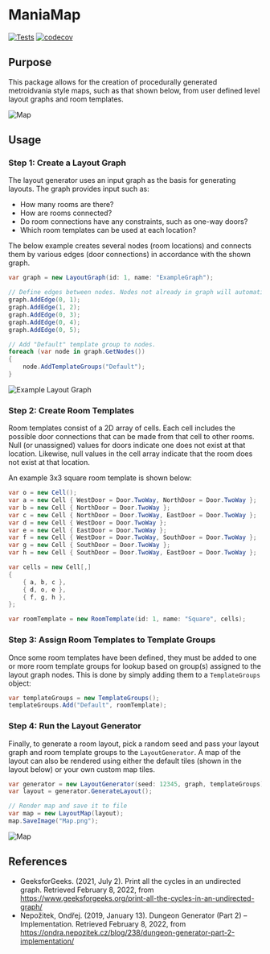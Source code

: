 # ManiaMap

[![Tests](https://github.com/mpewsey/ManiaMap/actions/workflows/tests.yml/badge.svg?event=push)](https://github.com/mpewsey/ManiaMap/actions/workflows/tests.yml)
[![codecov](https://codecov.io/gh/mpewsey/ManiaMap/branch/main/graph/badge.svg?token=Q1LDU83FAQ)](https://codecov.io/gh/mpewsey/ManiaMap)

## Purpose

This package allows for the creation of procedurally generated metroidvania style maps, such as that shown below, from user defined level layout graphs and room templates.

![Map](https://user-images.githubusercontent.com/23442063/153345310-25def719-c5a7-43c5-95ca-9e2e09493e54.png)

## Usage

### Step 1: Create a Layout Graph 

The layout generator uses an input graph as the basis for generating layouts. The graph provides input such as:

* How many rooms are there?
* How are rooms connected?
* Do room connections have any constraints, such as one-way doors?
* Which room templates can be used at each location?

The below example creates several nodes (room locations) and connects them by various edges (door connections) in accordance with the shown graph.

```LayoutGraph.cs
var graph = new LayoutGraph(id: 1, name: "ExampleGraph");

// Define edges between nodes. Nodes not already in graph will automatically be created.
graph.AddEdge(0, 1);
graph.AddEdge(1, 2);
graph.AddEdge(0, 3);
graph.AddEdge(0, 4);
graph.AddEdge(0, 5);

// Add "Default" template group to nodes.
foreach (var node in graph.GetNodes())
{
    node.AddTemplateGroups("Default");
}
```

![Example Layout Graph](https://user-images.githubusercontent.com/23442063/153694050-f653f3df-8170-4a2e-bd05-8f35083ccfef.png)

### Step 2: Create Room Templates

Room templates consist of a 2D array of cells. Each cell includes the possible door connections that can be made from that cell to other rooms. Null (or unassigned) values for doors indicate one does not exist at that location. Likewise, null values in the cell array indicate that the room does not exist at that location.

An example 3x3 square room template is shown below:

```RoomTemplate.cs
var o = new Cell();
var a = new Cell { WestDoor = Door.TwoWay, NorthDoor = Door.TwoWay };
var b = new Cell { NorthDoor = Door.TwoWay };
var c = new Cell { NorthDoor = Door.TwoWay, EastDoor = Door.TwoWay };
var d = new Cell { WestDoor = Door.TwoWay };
var e = new Cell { EastDoor = Door.TwoWay };
var f = new Cell { WestDoor = Door.TwoWay, SouthDoor = Door.TwoWay };
var g = new Cell { SouthDoor = Door.TwoWay };
var h = new Cell { SouthDoor = Door.TwoWay, EastDoor = Door.TwoWay };

var cells = new Cell[,]
{
    { a, b, c },
    { d, o, e },
    { f, g, h },
};

var roomTemplate = new RoomTemplate(id: 1, name: "Square", cells);
```

### Step 3: Assign Room Templates to Template Groups

Once some room templates have been defined, they must be added to one or more room template groups for lookup based on group(s) assigned to the layout graph nodes. This is done by simply adding them to a `TemplateGroups` object:

```TemplateGroups.cs
var templateGroups = new TemplateGroups();
templateGroups.Add("Default", roomTemplate);
```

### Step 4: Run the Layout Generator

Finally, to generate a room layout, pick a random seed and pass your layout graph and room template groups to the `LayoutGenerator`. A map of the layout can also be rendered using either the default tiles (shown in the layout below) or your own custom map tiles.

```LayoutGenerator.cs
var generator = new LayoutGenerator(seed: 12345, graph, templateGroups);
var layout = generator.GenerateLayout();

// Render map and save it to file
var map = new LayoutMap(layout);
map.SaveImage("Map.png");
```

![Map](https://user-images.githubusercontent.com/23442063/153345310-25def719-c5a7-43c5-95ca-9e2e09493e54.png)

## References

* GeeksforGeeks. (2021, July 2). Print all the cycles in an undirected graph. Retrieved February 8, 2022, from https://www.geeksforgeeks.org/print-all-the-cycles-in-an-undirected-graph/
* Nepožitek, Ondřej. (2019, January 13). Dungeon Generator (Part 2) – Implementation. Retrieved February 8, 2022, from https://ondra.nepozitek.cz/blog/238/dungeon-generator-part-2-implementation/
